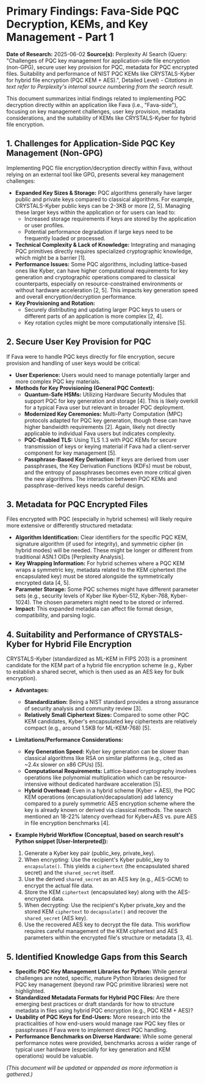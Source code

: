 # Primary Findings: Fava-Side PQC Decryption, KEMs, and Key Management - Part 1

**Date of Research:** 2025-06-02
**Source(s):** Perplexity AI Search (Query: "Challenges of PQC key management for application-side file encryption (non-GPG), secure user key provision for PQC, metadata for PQC encrypted files. Suitability and performance of NIST PQC KEMs like CRYSTALS-Kyber for hybrid file encryption (PQC KEM + AES).", Detailed Level) - *Citations in text refer to Perplexity's internal source numbering from the search result.*

This document summarizes initial findings related to implementing PQC decryption directly within an application like Fava (i.e., "Fava-side"), focusing on key management challenges, user key provision, metadata considerations, and the suitability of KEMs like CRYSTALS-Kyber for hybrid file encryption.

## 1. Challenges for Application-Side PQC Key Management (Non-GPG)

Implementing PQC file encryption/decryption directly within Fava, without relying on an external tool like GPG, presents several key management challenges:

*   **Expanded Key Sizes & Storage:** PQC algorithms generally have larger public and private keys compared to classical algorithms. For example, CRYSTALS-Kyber public keys can be 2-3KB or more [2, 5]. Managing these larger keys within the application or for users can lead to:
    *   Increased storage requirements if keys are stored by the application or user profiles.
    *   Potential performance degradation if large keys need to be frequently loaded or processed.
*   **Technical Complexity & Lack of Knowledge:** Integrating and managing PQC primitives directly requires specialized cryptographic knowledge, which might be a barrier [1].
*   **Performance Issues:** Some PQC algorithms, including lattice-based ones like Kyber, can have higher computational requirements for key generation and cryptographic operations compared to classical counterparts, especially on resource-constrained environments or without hardware acceleration [2, 5]. This impacts key generation speed and overall encryption/decryption performance.
*   **Key Provisioning and Rotation:**
    *   Securely distributing and updating larger PQC keys to users or different parts of an application is more complex [2, 4].
    *   Key rotation cycles might be more computationally intensive [5].

## 2. Secure User Key Provision for PQC

If Fava were to handle PQC keys directly for file encryption, secure provision and handling of user keys would be critical:

*   **User Experience:** Users would need to manage potentially larger and more complex PQC key materials.
*   **Methods for Key Provisioning (General PQC Context):**
    *   **Quantum-Safe HSMs:** Utilizing Hardware Security Modules that support PQC for key generation and storage [4]. This is likely overkill for a typical Fava user but relevant in broader PQC deployment.
    *   **Modernized Key Ceremonies:** Multi-Party Computation (MPC) protocols adapted for PQC key generation, though these can have higher bandwidth requirements [2]. Again, likely not directly applicable to individual Fava users but indicates complexity.
    *   **PQC-Enabled TLS:** Using TLS 1.3 with PQC KEMs for secure transmission of keys or keying material if Fava had a client-server component for key management [5].
    *   **Passphrase-Based Key Derivation:** If keys are derived from user passphrases, the Key Derivation Functions (KDFs) must be robust, and the entropy of passphrases becomes even more critical given the new algorithms. The interaction between PQC KEMs and passphrase-derived keys needs careful design.

## 3. Metadata for PQC Encrypted Files

Files encrypted with PQC (especially in hybrid schemes) will likely require more extensive or differently structured metadata:

*   **Algorithm Identification:** Clear identifiers for the specific PQC KEM, signature algorithm (if used for integrity), and symmetric cipher (in hybrid modes) will be needed. These might be longer or different from traditional ASN.1 OIDs [Perplexity Analysis].
*   **Key Wrapping Information:** For hybrid schemes where a PQC KEM wraps a symmetric key, metadata related to the KEM ciphertext (the encapsulated key) must be stored alongside the symmetrically encrypted data [4, 5].
*   **Parameter Storage:** Some PQC schemes might have different parameter sets (e.g., security levels of Kyber like Kyber-512, Kyber-768, Kyber-1024). The chosen parameters might need to be stored or inferred.
*   **Impact:** This expanded metadata can affect file format design, compatibility, and parsing logic.

## 4. Suitability and Performance of CRYSTALS-Kyber for Hybrid File Encryption

CRYSTALS-Kyber (standardized as ML-KEM in FIPS 203) is a prominent candidate for the KEM part of a hybrid file encryption scheme (e.g., Kyber to establish a shared secret, which is then used as an AES key for bulk encryption).

*   **Advantages:**
    *   **Standardization:** Being a NIST standard provides a strong assurance of security analysis and community review [3].
    *   **Relatively Small Ciphertext Sizes:** Compared to some other PQC KEM candidates, Kyber's encapsulated key ciphertexts are relatively compact (e.g., around 1.5KB for ML-KEM-768) [5].
*   **Limitations/Performance Considerations:**
    *   **Key Generation Speed:** Kyber key generation can be slower than classical algorithms like RSA on similar platforms (e.g., cited as ~2.4x slower on x86 CPUs) [5].
    *   **Computational Requirements:** Lattice-based cryptography involves operations like polynomial multiplication which can be resource-intensive without dedicated hardware acceleration [5].
    *   **Hybrid Overhead:** Even in a hybrid scheme (Kyber + AES), the PQC KEM operations (encapsulation/decapsulation) add latency compared to a purely symmetric AES encryption scheme where the key is already known or derived via classical methods. The search mentioned an 18-22% latency overhead for Kyber+AES vs. pure AES in file encryption benchmarks [4].

*   **Example Hybrid Workflow (Conceptual, based on search result's Python snippet [User-Interpreted]):**
    1.  Generate a Kyber key pair (public_key, private_key).
    2.  When encrypting: Use the recipient's Kyber public_key to `encapsulate()`. This yields a `ciphertext` (the encapsulated shared secret) and the `shared_secret` itself.
    3.  Use the derived `shared_secret` as an AES key (e.g., AES-GCM) to encrypt the actual file data.
    4.  Store the KEM `ciphertext` (encapsulated key) along with the AES-encrypted data.
    5.  When decrypting: Use the recipient's Kyber private_key and the stored KEM `ciphertext` to `decapsulate()` and recover the `shared_secret` (AES key).
    6.  Use the recovered AES key to decrypt the file data.
    This workflow requires careful management of the KEM ciphertext and AES parameters within the encrypted file's structure or metadata [3, 4].

## 5. Identified Knowledge Gaps from this Search

*   **Specific PQC Key Management Libraries for Python:** While general challenges are noted, specific, mature Python libraries designed for PQC key management (beyond raw PQC primitive libraries) were not highlighted.
*   **Standardized Metadata Formats for Hybrid PQC Files:** Are there emerging best practices or draft standards for how to structure metadata in files using hybrid PQC encryption (e.g., PQC KEM + AES)?
*   **Usability of PQC Keys for End-Users:** More research into the practicalities of how end-users would manage raw PQC key files or passphrases if Fava were to implement direct PQC handling.
*   **Performance Benchmarks on Diverse Hardware:** While some general performance notes were provided, benchmarks across a wider range of typical user hardware (especially for key generation and KEM operations) would be valuable.

*(This document will be updated or appended as more information is gathered.)*